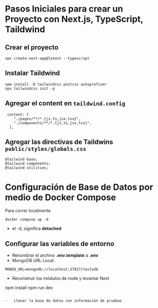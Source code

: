 # Pasos Iniciales para crear un Proyecto con Next.js, TypeScript, Taildwind

## Crear el proyecto

```
npx create-next-app@latest --typescript
```

## Instalar Taildwind

```
npm install -D tailwindcss postcss autoprefixer
npx tailwindcss init -p

```

## Agregar el content en `taildwind.config`

```
 content: [
    "./pages/**/*.{js,ts,jsx,tsx}",
    "./components/**/*.{js,ts,jsx,tsx}",
  ],
```

## Agregar las directivas de Taildwins `public/styles/globals.css`

```
@tailwind base;
@tailwind components;
@tailwind utilities;
```

# Configuración de Base de Datos por medio de Docker Compose

Para correr localmente

```
docker compose up -d
```

-   el -d, significa **detached**

## Configurar las variables de entorno

-   Renombrar el archivo **.env.template** a **.env**
-   MongoDB URL Local:

```
MONGO_URL=mongodb://localhost:27017/teslodb

```

-   Reconstruir los módulos de node y levantar Next

npm install
npm run dev

```

-   Llenar la base de datos con información de pruebas
```
